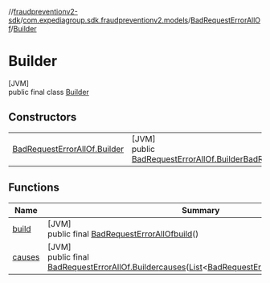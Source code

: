 //[fraudpreventionv2-sdk](../../../../index.md)/[com.expediagroup.sdk.fraudpreventionv2.models](../../index.md)/[BadRequestErrorAllOf](../index.md)/[Builder](index.md)

# Builder

[JVM]\
public final class [Builder](index.md)

## Constructors

| | |
|---|---|
| [BadRequestErrorAllOf.Builder](-bad-request-error-all-of.-builder.md) | [JVM]<br>public [BadRequestErrorAllOf.Builder](index.md)[BadRequestErrorAllOf.Builder](-bad-request-error-all-of.-builder.md)([List](https://docs.oracle.com/javase/8/docs/api/java/util/List.html)&lt;[BadRequestErrorAllOfCauses](../../-bad-request-error-all-of-causes/index.md)&gt;causes) |

## Functions

| Name | Summary |
|---|---|
| [build](build.md) | [JVM]<br>public final [BadRequestErrorAllOf](../index.md)[build](build.md)() |
| [causes](causes.md) | [JVM]<br>public final [BadRequestErrorAllOf.Builder](index.md)[causes](causes.md)([List](https://docs.oracle.com/javase/8/docs/api/java/util/List.html)&lt;[BadRequestErrorAllOfCauses](../../-bad-request-error-all-of-causes/index.md)&gt;causes) |
